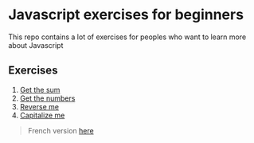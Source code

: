 # Javascript exercises for beginners

This repo contains a lot of exercises for peoples who want to learn more about Javascript


## Exercises
1. [Get the sum](src/sum)
2. [Get the numbers](src/get_the_numbers)
2. [Reverse me](src/reverse_me)
3. [Capitalize me](src/capitalize_me)

> French version [here](https://github.com/webd-eg/wippy)
